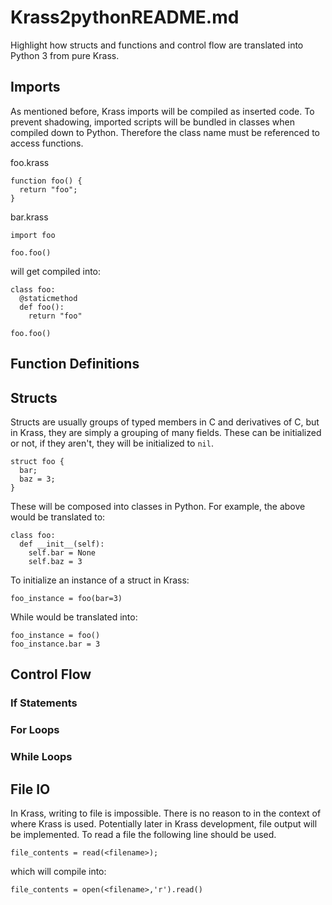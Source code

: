 # Krass2pythonREADME.md 

Highlight how structs and functions and control flow are translated into Python 3 from pure Krass.

## Imports

As mentioned before, Krass imports will be compiled as inserted code. To prevent shadowing, imported scripts will be bundled in classes when compiled down to Python. Therefore the class name must be referenced to access functions.

foo.krass
```
function foo() {
  return "foo";
}
```

bar.krass
```
import foo

foo.foo()
```

will get compiled into:

```
class foo:
  @staticmethod
  def foo():
    return "foo"

foo.foo()
```


## Function Definitions

## Structs

Structs are usually groups of typed members in C and derivatives of C, but in Krass, they are simply a grouping of many fields. These can be initialized or not, if they aren't, they will be initialized to `nil`. 

```
struct foo {
  bar;
  baz = 3;
}

```

These will be composed into classes in Python. For example, the above would be translated to:

```
class foo:
  def __init__(self):
    self.bar = None
    self.baz = 3
```

To initialize an instance of a struct in Krass:

```
foo_instance = foo(bar=3)
```

While would be translated into:

```
foo_instance = foo()
foo_instance.bar = 3
```

## Control Flow

### If Statements


### For Loops


### While Loops

## File IO

In Krass, writing to file is impossible. There is no reason to in the context of where Krass is used. Potentially later in Krass development, file output will be implemented. To read a file the following line should be used.

```
file_contents = read(<filename>);
```

which will compile into:

```
file_contents = open(<filename>,'r').read()
```


